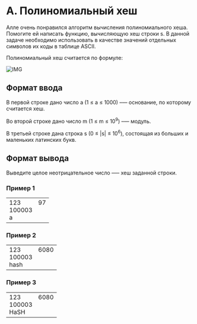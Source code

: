 # A. Полиномиальный хеш

Алле очень понравился алгоритм вычисления полиномиального хеша. Помогите ей написать функцию, вычисляющую хеш строки s. В данной задаче необходимо использовать в качестве значений отдельных символов их коды в таблице ASCII.

Полиномиальный хеш считается по формуле:

![IMG](https://contest.yandex.ru/testsys/tex/render/aChzKSA9IChzXzFhXntuLTF9ICsgc18yYV57bi0yfSArIFxkb3RzICsgc197bi0xfWEgKyBzX3tufSkgXCBtb2QgXCBt.png)

## Формат ввода
В первой строке дано число a (1 ≤ a ≤ 1000) –— основание, по которому считается хеш.

Во второй строке дано число m (1 ≤ m ≤ 10<sup>9</sup>) –— модуль.

В третьей строке дана строка s (0 ≤ |s| ≤ 10<sup>6</sup>), состоящая из больших и маленьких латинских букв.

## Формат вывода
Выведите целое неотрицательное число –— хеш заданной строки.

### Пример 1

<table><tr>
<td>
123<br>
100003<br>
a
</td>
<td>
97<br>
<br>
<br>
</td>
</tr></table>

### Пример 2

<table><tr>
<td>
123<br>
100003<br>
hash
</td>
<td>
6080<br>
<br>
<br>
</td>
</tr></table>

### Пример 3

<table><tr>
<td>
123<br>
100003<br>
HaSH
</td>
<td>
6080<br>
<br>
<br>
</td>
</tr></table>